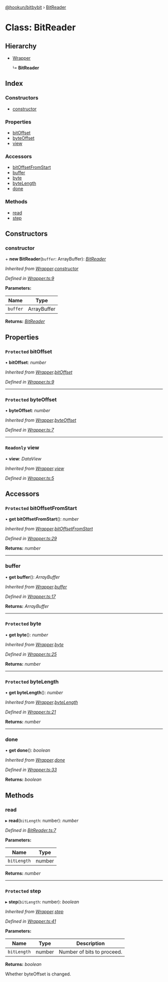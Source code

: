 [@hookun/bitbybit](../README.md) › [BitReader](bitreader.md)

# Class: BitReader

## Hierarchy

* [Wrapper](wrapper.md)

  ↳ **BitReader**

## Index

### Constructors

* [constructor](bitreader.md#constructor)

### Properties

* [bitOffset](bitreader.md#protected-bitoffset)
* [byteOffset](bitreader.md#protected-byteoffset)
* [view](bitreader.md#readonly-view)

### Accessors

* [bitOffsetFromStart](bitreader.md#protected-bitoffsetfromstart)
* [buffer](bitreader.md#buffer)
* [byte](bitreader.md#protected-byte)
* [byteLength](bitreader.md#protected-bytelength)
* [done](bitreader.md#done)

### Methods

* [read](bitreader.md#read)
* [step](bitreader.md#protected-step)

## Constructors

###  constructor

\+ **new BitReader**(`buffer`: ArrayBuffer): *[BitReader](bitreader.md)*

*Inherited from [Wrapper](wrapper.md).[constructor](wrapper.md#constructor)*

*Defined in [Wrapper.ts:9](https://github.com/hookun/bitbybit/blob/ea4c3a0/src/Wrapper.ts#L9)*

**Parameters:**

Name | Type |
------ | ------ |
`buffer` | ArrayBuffer |

**Returns:** *[BitReader](bitreader.md)*

## Properties

### `Protected` bitOffset

• **bitOffset**: *number*

*Inherited from [Wrapper](wrapper.md).[bitOffset](wrapper.md#protected-bitoffset)*

*Defined in [Wrapper.ts:9](https://github.com/hookun/bitbybit/blob/ea4c3a0/src/Wrapper.ts#L9)*

___

### `Protected` byteOffset

• **byteOffset**: *number*

*Inherited from [Wrapper](wrapper.md).[byteOffset](wrapper.md#protected-byteoffset)*

*Defined in [Wrapper.ts:7](https://github.com/hookun/bitbybit/blob/ea4c3a0/src/Wrapper.ts#L7)*

___

### `Readonly` view

• **view**: *DataView*

*Inherited from [Wrapper](wrapper.md).[view](wrapper.md#readonly-view)*

*Defined in [Wrapper.ts:5](https://github.com/hookun/bitbybit/blob/ea4c3a0/src/Wrapper.ts#L5)*

## Accessors

### `Protected` bitOffsetFromStart

• **get bitOffsetFromStart**(): *number*

*Inherited from [Wrapper](wrapper.md).[bitOffsetFromStart](wrapper.md#protected-bitoffsetfromstart)*

*Defined in [Wrapper.ts:29](https://github.com/hookun/bitbybit/blob/ea4c3a0/src/Wrapper.ts#L29)*

**Returns:** *number*

___

###  buffer

• **get buffer**(): *ArrayBuffer*

*Inherited from [Wrapper](wrapper.md).[buffer](wrapper.md#buffer)*

*Defined in [Wrapper.ts:17](https://github.com/hookun/bitbybit/blob/ea4c3a0/src/Wrapper.ts#L17)*

**Returns:** *ArrayBuffer*

___

### `Protected` byte

• **get byte**(): *number*

*Inherited from [Wrapper](wrapper.md).[byte](wrapper.md#protected-byte)*

*Defined in [Wrapper.ts:25](https://github.com/hookun/bitbybit/blob/ea4c3a0/src/Wrapper.ts#L25)*

**Returns:** *number*

___

### `Protected` byteLength

• **get byteLength**(): *number*

*Inherited from [Wrapper](wrapper.md).[byteLength](wrapper.md#protected-bytelength)*

*Defined in [Wrapper.ts:21](https://github.com/hookun/bitbybit/blob/ea4c3a0/src/Wrapper.ts#L21)*

**Returns:** *number*

___

###  done

• **get done**(): *boolean*

*Inherited from [Wrapper](wrapper.md).[done](wrapper.md#done)*

*Defined in [Wrapper.ts:33](https://github.com/hookun/bitbybit/blob/ea4c3a0/src/Wrapper.ts#L33)*

**Returns:** *boolean*

## Methods

###  read

▸ **read**(`bitLength`: number): *number*

*Defined in [BitReader.ts:7](https://github.com/hookun/bitbybit/blob/ea4c3a0/src/BitReader.ts#L7)*

**Parameters:**

Name | Type |
------ | ------ |
`bitLength` | number |

**Returns:** *number*

___

### `Protected` step

▸ **step**(`bitLength`: number): *boolean*

*Inherited from [Wrapper](wrapper.md).[step](wrapper.md#protected-step)*

*Defined in [Wrapper.ts:41](https://github.com/hookun/bitbybit/blob/ea4c3a0/src/Wrapper.ts#L41)*

**Parameters:**

Name | Type | Description |
------ | ------ | ------ |
`bitLength` | number | Number of bits to proceed. |

**Returns:** *boolean*

Whether byteOffset is changed.

